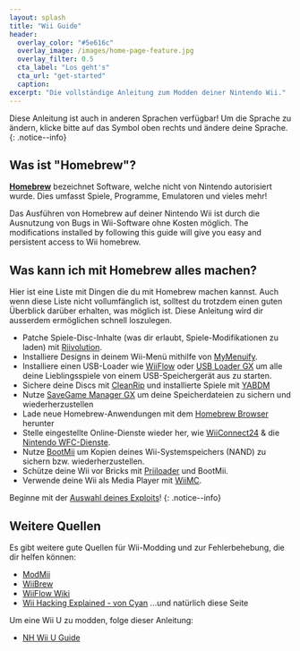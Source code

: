 ```yaml
---
layout: splash
title: "Wii Guide"
header:
  overlay_color: "#5e616c"
  overlay_image: /images/home-page-feature.jpg
  overlay_filter: 0.5
  cta_label: "Los geht's"
  cta_url: "get-started"
  caption:
excerpt: "Die vollständige Anleitung zum Modden deiner Nintendo Wii."
---
```


Diese Anleitung ist auch in anderen Sprachen verfügbar! Um die Sprache zu ändern, klicke bitte auf das Symbol oben rechts und ändere deine Sprache.
{: .notice--info}

## Was ist "Homebrew"?

[**Homebrew**](https://en.wikipedia.org/wiki/Homebrew_(video_games)) bezeichnet Software, welche nicht von Nintendo autorisiert wurde. Dies umfasst Spiele, Programme, Emulatoren und vieles mehr!

Das Ausführen von Homebrew auf deiner Nintendo Wii ist durch die Ausnutzung von Bugs in Wii-Software ohne Kosten möglich. The modifications installed by following this guide will give you easy and persistent access to Wii homebrew.

## Was kann ich mit Homebrew alles machen?

Hier ist eine Liste mit Dingen die du mit Homebrew machen kannst. Auch wenn diese Liste nicht vollumfänglich ist, solltest du trotzdem einen guten Überblick darüber erhalten, was möglich ist. Diese Anleitung wird dir ausserdem ermöglichen schnell loszulegen.

- Patche Spiele-Disc-Inhalte (was dir erlaubt, Spiele-Modifikationen zu laden) mit [Riivolution](http://www.wiibrew.org/wiki/Riivolution).
- Installiere Designs in deinem Wii-Menü mithilfe von [MyMenuify](themes).
- Installiere einen USB-Loader wie [WiiFlow](wiiflow) oder [USB Loader GX](usbloadergx) um alle deine Lieblingsspiele von einem USB-Speichergerät aus zu starten.
- Sichere deine Discs mit [CleanRip](/dump-games) und installierte Spiele mit [YABDM](dump-wads)
- Nutze [SaveGame Manager GX](https://wiidatabase.de/downloads/wii-tools/savegame-manager-gx-beta/) um deine Speicherdateien zu sichern und wiederherzustellen
- Lade neue Homebrew-Anwendungen mit dem [Homebrew Browser](hbb) herunter
- Stelle eingestellte Online-Dienste wieder her, wie [WiiConnect24](riiconnect24) & die [Nintendo WFC-Dienste](wiimmfi).
- Nutze [BootMii](bootmii) um Kopien deines Wii-Systemspeichers (NAND) zu sichern bzw. wiederherzustellen.
- Schütze deine Wii vor Bricks mit [Priiloader](priiloader) und BootMii.
- Verwende deine Wii als Media Player mit [WiiMC](http://www.wiimc.org/).

Beginne mit der [Auswahl deines Exploits](get-started)!
{: .notice--info}

## Weitere Quellen

Es gibt weitere gute Quellen für Wii-Modding und zur Fehlerbehebung, die dir helfen können:

- [ModMii](http://xflak.com/)
- [WiiBrew](https://wiibrew.org/)
- [WiiFlow Wiki](https://sites.google.com/site/wiiflowiki4/)
- [Wii Hacking Explained - von Cyan](https://gbatemp.net/threads/wii-hacking-explained.501605/) ...und natürlich diese Seite

Um eine Wii U zu modden, folge dieser Anleitung:
- [NH Wii U Guide](https://wiiu.hacks.guide)
